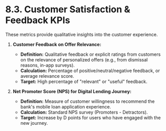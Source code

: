 # 8.3. Customer Satisfaction & Feedback KPIs

These metrics provide qualitative insights into the customer experience.

1.  **Customer Feedback on Offer Relevance:**
    *   **Definition:** Qualitative feedback or explicit ratings from customers on the relevance of personalized offers (e.g., from dismissal reasons, in-app surveys).
    *   **Calculation:** Percentage of positive/neutral/negative feedback, or average relevance score.
    *   **Target:** High percentage of "relevant" or "useful" feedback.

2.  **Net Promoter Score (NPS) for Digital Lending Journey:**
    *   **Definition:** Measure of customer willingness to recommend the bank's mobile loan application experience.
    *   **Calculation:** Standard NPS survey (Promoters - Detractors).
    *   **Target:** Increase by D points for users who have engaged with the new journey.